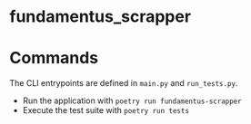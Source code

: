 # fundamentus_scrapper

# Commands
The CLI entrypoints are defined in ``main.py`` and ``run_tests.py``.
* Run the application with ``poetry run fundamentus-scrapper``
* Execute the test suite with ``poetry run tests``
